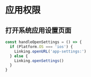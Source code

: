 # 应用权限

## 打开系统应用设置页面

```ts
const handleOpenSettings = () => {
  if (Platform.OS === 'ios') {
    Linking.openURL('app-settings:')
  } else {
    Linking.openSettings()
  }
}
```
